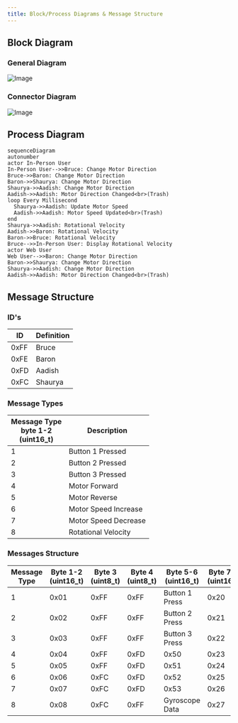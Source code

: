 ```yaml
---
title: Block/Process Diagrams & Message Structure
---
```


## Block Diagram

### General Diagram

![Image](https://github.com/user-attachments/assets/0c77f48d-81e9-4630-be1a-b01ad48d87c3)

### Connector Diagram

![Image](https://github.com/user-attachments/assets/5181d0f3-c607-4b25-8f0b-ecfba9d1c3aa)

## Process Diagram

``` mermaid
sequenceDiagram
autonumber
actor In-Person User
In-Person User-->>Bruce: Change Motor Direction
Bruce->>Baron: Change Motor Direction
Baron->>Shaurya: Change Motor Direction
Shaurya->>Aadish: Change Motor Direction
Aadish->>Aadish: Motor Direction Changed<br>(Trash)
loop Every Millisecond
  Shaurya->>Aadish: Update Motor Speed
  Aadish->>Aadish: Motor Speed Updated<br>(Trash)
end
Shaurya->>Aadish: Rotational Velocity
Aadish->>Baron: Rotational Velocity
Baron->>Bruce: Rotational Velocity
Bruce-->>In-Person User: Display Rotational Velocity
actor Web User
Web User-->>Baron: Change Motor Direction
Baron->>Shaurya: Change Motor Direction
Shaurya->>Aadish: Change Motor Direction
Aadish->>Aadish: Motor Direction Changed<br>(Trash)
```

## Message Structure

### ID's

| ID | Definition |
|---|---|
| 0xFF | Bruce |
| 0xFE | Baron |
| 0xFD | Aadish |
| 0xFC | Shaurya |

### Message Types

| Message Type<br>byte 1-2<br>(uint16_t) | Description |
|---|---|
| 1 | Button 1 Pressed |
| 2 | Button 2 Pressed |
| 3 | Button 3 Pressed |
| 4 | Motor Forward |
| 5 | Motor Reverse |
| 6 | Motor Speed Increase |
| 7 | Motor Speed Decrease |
| 8 | Rotational Velocity |

### Messages Structure

| Message Type | Byte 1-2<br>(uint16_t) | Byte 3<br>(uint8_t) | Byte 4<br>(uint8_t) | Byte 5-6<br>(uint16_t) | Byte 7-8<br>(uint16_t) |
|---|---|---|---|---|---|
| 1 | 0x01 | 0xFF | 0xFF | Button 1 Press | 0x20 |
| 2 | 0x02 | 0xFF | 0xFF | Button 2 Press | 0x21 |
| 3 | 0x03 | 0xFF | 0xFF | Button 3 Press | 0x22 |
| 4 | 0x04 | 0xFF | 0xFD | 0x50 | 0x23 |
| 5 | 0x05 | 0xFF | 0xFD | 0x51 | 0x24 |
| 6 | 0x06 | 0xFC | 0xFD | 0x52 | 0x25 |
| 7 | 0x07 | 0xFC | 0xFD | 0x53 | 0x26 |
| 8 | 0x08 | 0xFC | 0xFF | Gyroscope Data | 0x27 |
